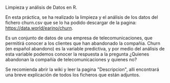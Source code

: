 Limpieza y análisis de Datos en R.

En esta práctica, se ha realizado la limpieza y el análisis de los datos del fichero churn.csv que se lo ha podido descargar de la pagina: https://data.world/earino/churn.

Es un conjunto de datos de una empresa de telecomunicaciones, que permitirá conocer a los clientes que han abandonado la compañia. Churn (en español abandono) es la variable predictiva, y por medio del análisis de esta variable podemos conocer la respuesta a la pregunta ¿Quienes abandonan la compañía de telecomunicaciones y quienes no?

Se recomienda abrir la wiki y leer la pagina "Descripcion", alli encontrará una breve explicación de todos los ficheros que están adjuntos.


